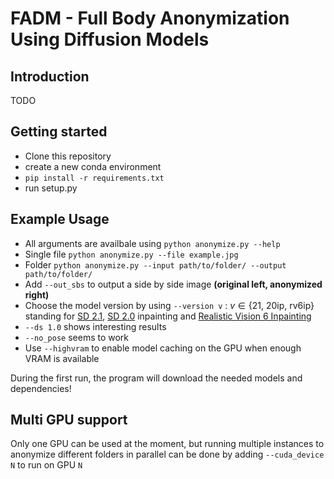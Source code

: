# FADM - Full Body Anonymization Using Diffusion Models

## Introduction
TODO

## Getting started

- Clone this repository
- create a new conda environment
- ```pip install -r requirements.txt```
- run setup.py

## Example Usage
- All arguments are availbale using ``python anonymize.py --help``
- Single file ``python anonymize.py --file example.jpg``
- Folder ``python anonymize.py --input path/to/folder/ --output path/to/folder/``
- Add ``--out_sbs`` to output a side by side image **(original left, anonymized right)**
- Choose the model version by using ``--version v`` : $v \in \{\text{21, 20ip, rv6ip}\}$ standing for [SD 2.1](https://huggingface.co/stabilityai/stable-diffusion-2-1), [SD 2.0](https://huggingface.co/stabilityai/stable-diffusion-2-inpainting) inpainting and [Realistic Vision 6 Inpainting](https://civitai.com/models/4201?modelVersionId=245627)
- ``--ds 1.0`` shows interesting results
- ``--no_pose`` seems to work
- Use ``--highvram`` to enable model caching on the GPU when enough VRAM is available

During the first run, the program will download the needed models and dependencies!

## Multi GPU support
Only one GPU can be used at the moment, but running multiple instances to anonymize different folders in parallel can be done by adding ``--cuda_device N`` to run on GPU ``N``
